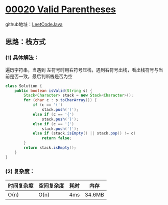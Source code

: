 # [00020 Valid Parentheses](https://leetcode.com/problems/valid-parentheses/)

github地址：[LeetCodeJava](https://github.com/binggouxsm/LeetCodeJava)

## 思路：栈方式

### (1) 具体解法：

遍历字符串，当遇到 左符号时用右符号压栈，遇到右符号出栈，看出栈符号与当前是否一致，最后判断栈是否为空

```java
class Solution {
    public boolean isValid(String s) {
        Stack<Character> stack = new Stack<Character>();
        for (char c : s.toCharArray()) {
            if (c == '(')
                stack.push(')');
            else if (c == '{')
                stack.push('}');
            else if (c == '[')
                stack.push(']');
            else if (stack.isEmpty() || stack.pop() != c)
                return false;
        }
        return stack.isEmpty();         
    }
}
```

### (2) 复杂度：

时间复杂度| 空间复杂度 | 耗时 | 内存
--- | --- | --- | ---
O(n) | O(n) | 4ms | 34.6MB


